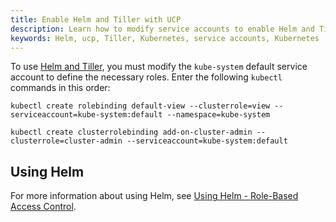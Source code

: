 ```yaml
---
title: Enable Helm and Tiller with UCP
description: Learn how to modify service accounts to enable Helm and Tiller to operate with UCP.
keywords: Helm, ucp, Tiller, Kubernetes, service accounts, Kubernetes
---
```


To use [Helm and Tiller](https://helm.sh/), you must modify the `kube-system` default service account to define the necessary roles. Enter the following `kubectl` commands in this order:

```
kubectl create rolebinding default-view --clusterrole=view --serviceaccount=kube-system:default --namespace=kube-system

kubectl create clusterrolebinding add-on-cluster-admin --clusterrole=cluster-admin --serviceaccount=kube-system:default
```

## Using Helm

For more information about using Helm, see [Using Helm - Role-Based Access Control](https://docs.helm.sh/using_helm/#role-based-access-control).

